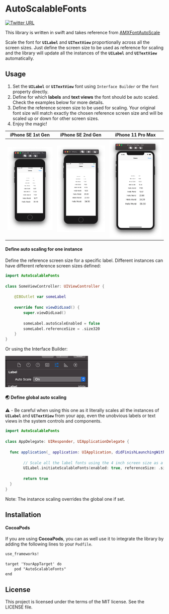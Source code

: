 # AutoScalableFonts

[![Twitter URL](https://img.shields.io/twitter/url?label=Pratik%20Jamariya&style=social&url=https%3A%2F%2Ftwitter.com%2Fpratikjamariya)](https://twitter.com/pratikjamariya)

This library is written in swift and takes reference from [AMXFontAutoScale](https://github.com/alexmx/AMXFontAutoScale)

Scale the font for **`UILabel`** and **`UITextView`** proportionally across all the screen sizes. Just define the screen size to be used as reference for scaling and the library will update all the instances of the **`UILabel`** and **`UITextView`** automatically.

## Usage

1) Set the **`UILabel`** or **`UITextView`** font using `Interface Builder` or the `font` property directly.
2) Define for which **labels** and **text views** the font should be auto scaled. Check the examples below for more details.
3) Define the reference screen size to be used for scaling. Your original font size will match exactly the chosen reference screen size and will be scaled up or down for other screen sizes.
3) Enjoy the magic!

iPhone SE 1st Gen | iPhone SE 2nd Gen | iPhone 11 Pro Max
------------ | ------------- | -------------
![iPhone SE 1st Gen](/Screenshots/iPhone-SE-1st-Gen.png) | ![iPhone SE 2nd Gen](/Screenshots/iPhone-SE-2nd-Gen.png) | ![iPhone 11 Pro Max](/Screenshots/iPhone-11-Pro-Max.png)


#### Define auto scaling for one instance

Define the reference screen size for a specific label. Different instances can have different reference screen sizes defined:

```swift
import AutoScalableFonts

class SomeViewController: UIViewController {
    
    @IBOutlet var someLabel
    
    override func viewDidLoad() {
        super.viewDidLoad()
        
        someLabel.autoScaleEnabled = false
        someLabel.referenceSize = .size320
    }
}
```

Or using the Interface Builder:

![Interface Builder](/Screenshots/Interface-Builder.png)


#### :earth_asia: Define global auto scaling

⚠️ - Be careful when using this one as it literally scales all the instances of **`UILabel`** and **`UITextView`** from your app, even the unobvious labels or text views in the system controls and components.

```swift
import AutoScalableFonts

class AppDelegate: UIResponder, UIApplicationDelegate {

  func application(_ application: UIApplication, didFinishLaunchingWithOptions launchOptions: [UIApplicationLaunchOptionsKey: Any]?) -> Bool {

        // Scale all the label fonts using the 4 inch screen size as a reference
        UILabel.initiateScalableFonts(enabled: true, referenceSize: .size375)
        
        return true
  }
}
```
Note: The instance scaling overrides the global one if set.

## Installation

#### CocoaPods

If you are using **CocoaPods**, you can as well use it to integrate the library by adding the following lines to your `Podfile`.

```
use_frameworks!

target 'YourAppTarget' do
    pod "AutoScalableFonts"
end

```

## License
This project is licensed under the terms of the MIT license. See the LICENSE file.
